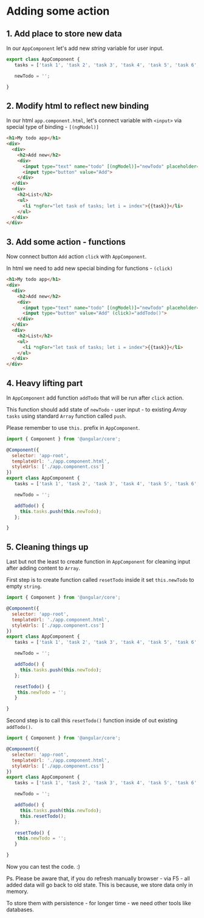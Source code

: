 # Adding some action


## 1. Add place to store new data

In our `AppComponent` let's add new *string* variable for user input.

```js
export class AppComponent {
   tasks = ['task 1', 'task 2', 'task 3', 'task 4', 'task 5', 'task 6', 'task 7'];

   newTodo = '';

}
```

## 2. Modify html to reflect new binding

In our html `app.component.html`, let's connect variable with `<input>` 
via special type of binding -  `[(ngModel)]`

```html
<h1>My todo app</h1>
<div>
  <div>
    <h2>Add new</h2>
    <div>
      <input type="text" name="todo" [(ngModel)]="newTodo" placeholder="Add your task here">
      <input type="button" value="Add">
    </div>
  </div>
  <div>
    <h2>List</h2>
    <ul>
      <li *ngFor="let task of tasks; let i = index">{{task}}</li>
    </ul>
  </div>
</div>
```

## 3. Add some action - functions

Now connect button `Add` action `click` with `AppComponent`.

In html we need to add new special binding for functions - `(click)`

```html
<h1>My todo app</h1>
<div>
  <div>
    <h2>Add new</h2>
    <div>
      <input type="text" name="todo" [(ngModel)]="newTodo" placeholder="Add your task here">
      <input type="button" value="Add" (click)="addTodo()">
    </div>
  </div>
  <div>
    <h2>List</h2>
    <ul>
      <li *ngFor="let task of tasks; let i = index">{{task}}</li>
    </ul>
  </div>
</div>
```

## 4. Heavy lifting part

In `AppComponent` add function `addTodo` that will be run after `click` action.

This function should add state of `newTodo` - user input - to existing *Array* `tasks`
using standard `Array` function called `push`.

Please remember to use `this.` prefix in `AppComponent`.

```js
import { Component } from '@angular/core';

@Component({
  selector: 'app-root',
  templateUrl: './app.component.html',
  styleUrls: ['./app.component.css']
})
export class AppComponent {
   tasks = ['task 1', 'task 2', 'task 3', 'task 4', 'task 5', 'task 6', 'task 7'];

   newTodo = '';

   addTodo() {
     this.tasks.push(this.newTodo);
   };

}
```

## 5. Cleaning things up

Last but not the least to create function in `AppComponent` for cleaning input after
adding content to `Array`.

First step is to create function called `resetTodo` inside it set `this.newTodo` to
empty `string`.

```js
import { Component } from '@angular/core';

@Component({
  selector: 'app-root',
  templateUrl: './app.component.html',
  styleUrls: ['./app.component.css']
})
export class AppComponent {
   tasks = ['task 1', 'task 2', 'task 3', 'task 4', 'task 5', 'task 6', 'task 7'];

   newTodo = '';

   addTodo() {
     this.tasks.push(this.newTodo);
   };

   resetTodo() {
    this.newTodo = '';
   }

}
```

Second step is to call this `resetTodo()` function inside of out existing `addTodo()`.

```js
import { Component } from '@angular/core';

@Component({
  selector: 'app-root',
  templateUrl: './app.component.html',
  styleUrls: ['./app.component.css']
})
export class AppComponent {
   tasks = ['task 1', 'task 2', 'task 3', 'task 4', 'task 5', 'task 6', 'task 7'];

   newTodo = '';

   addTodo() {
     this.tasks.push(this.newTodo);
     this.resetTodo();
   };

   resetTodo() {
    this.newTodo = '';
   }

}
```

Now you can test the code. :)

Ps. Please be aware that, if you do refresh manually browser - via F5 - all added data will
go back to old state. This is because, we store data only in memory. 

To store them with persistence - for longer time -  we need other tools like databases.




